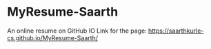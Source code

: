 # MyResume-Saarth
An online resume on GitHub IO
Link for the page: https://saarthkurle-cs.github.io/MyResume-Saarth/
